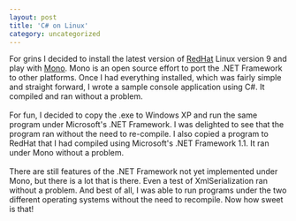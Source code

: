 ```yaml
---
layout: post
title: 'C# on Linux'
category: uncategorized
---
```


For grins I decided to install the latest version of <a href="http://www.redhat.com/">RedHat</a> Linux version 9 and play with <a href="http://www.go-mono.com/">Mono</a>.  Mono is an open source effort to port the .NET Framework to other platforms.  Once I had everything installed, which was fairly simple and straight forward, I wrote a sample console application using C#.  It compiled and ran without a problem.  <br /><br />For fun, I decided to copy the .exe to Windows XP and run the same program under Microsoft's .NET Framework.  I was delighted to see that the program ran without the need to re-compile.  I also copied a program to RedHat that I had compiled using Microsoft's .NET Framework 1.1.  It ran under Mono without a problem.<br /><br />There are still features of the .NET Framework not yet implemented under Mono, but there is a lot that is there.  Even a test of XmlSerialization ran without a problem.  And best of all, I was able to run programs under the two different operating systems without the need to recompile.  Now how sweet is that!<br /><br />
